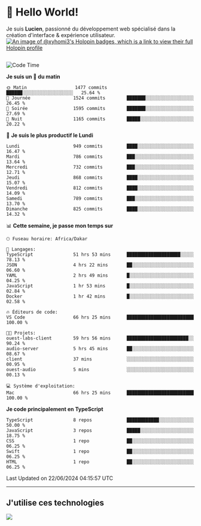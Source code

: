 # 👋 Hello World!

Je suis **Lucien**, passionné du développement web spécialisé dans la création d'interface & expérience utilisateur.
[![An image of @xyhomi3's Holopin badges, which is a link to view their full Holopin profile](https://holopin.me/xyhomi3)](https://holopin.io/@xyhomi3)

##

<!--START_SECTION:waka-->
![Code Time](http://img.shields.io/badge/Code%20Time-1%2C415%20hrs%2016%20mins-blue)

**Je suis un 🐤 du matin** 

```text
🌞 Matin                  1477 commits        ██████░░░░░░░░░░░░░░░░░░░   25.64 % 
🌆 Journée                1524 commits        ███████░░░░░░░░░░░░░░░░░░   26.45 % 
🌃 Soirée                 1595 commits        ███████░░░░░░░░░░░░░░░░░░   27.69 % 
🌙 Nuit                   1165 commits        █████░░░░░░░░░░░░░░░░░░░░   20.22 % 
```
📅 **Je suis le plus productif le Lundi** 

```text
Lundi                    949 commits         ████░░░░░░░░░░░░░░░░░░░░░   16.47 % 
Mardi                    786 commits         ███░░░░░░░░░░░░░░░░░░░░░░   13.64 % 
Mercredi                 732 commits         ███░░░░░░░░░░░░░░░░░░░░░░   12.71 % 
Jeudi                    868 commits         ████░░░░░░░░░░░░░░░░░░░░░   15.07 % 
Vendredi                 812 commits         ████░░░░░░░░░░░░░░░░░░░░░   14.09 % 
Samedi                   789 commits         ███░░░░░░░░░░░░░░░░░░░░░░   13.70 % 
Dimanche                 825 commits         ████░░░░░░░░░░░░░░░░░░░░░   14.32 % 
```


📊 **Cette semaine, je passe mon temps sur** 

```text
🕑︎ Fuseau horaire: Africa/Dakar

💬 Langages: 
TypeScript               51 hrs 53 mins      ████████████████████░░░░░   78.13 % 
JSON                     4 hrs 22 mins       ██░░░░░░░░░░░░░░░░░░░░░░░   06.60 % 
YAML                     2 hrs 49 mins       █░░░░░░░░░░░░░░░░░░░░░░░░   04.25 % 
JavaScript               1 hr 53 mins        █░░░░░░░░░░░░░░░░░░░░░░░░   02.84 % 
Docker                   1 hr 42 mins        █░░░░░░░░░░░░░░░░░░░░░░░░   02.58 % 

🔥 Éditeurs de code: 
VS Code                  66 hrs 25 mins      █████████████████████████   100.00 % 

🐱‍💻 Projets: 
ouest-labs-client        59 hrs 56 mins      ███████████████████████░░   90.24 % 
audio-server             5 hrs 45 mins       ██░░░░░░░░░░░░░░░░░░░░░░░   08.67 % 
client                   37 mins             ░░░░░░░░░░░░░░░░░░░░░░░░░   00.95 % 
ouest-audio              5 mins              ░░░░░░░░░░░░░░░░░░░░░░░░░   00.13 % 

💻 Système d'exploitation: 
Mac                      66 hrs 25 mins      █████████████████████████   100.00 % 
```

**Je code principalement en TypeScript** 

```text
TypeScript               8 repos             ████████████░░░░░░░░░░░░░   50.00 % 
JavaScript               3 repos             █████░░░░░░░░░░░░░░░░░░░░   18.75 % 
CSS                      1 repo              ██░░░░░░░░░░░░░░░░░░░░░░░   06.25 % 
Swift                    1 repo              ██░░░░░░░░░░░░░░░░░░░░░░░   06.25 % 
HTML                     1 repo              ██░░░░░░░░░░░░░░░░░░░░░░░   06.25 % 
```




 Last Updated on 22/06/2024 04:15:57 UTC
<!--END_SECTION:waka-->
---

## J'utilise ces technologies

<p align="left">
  <a href="https://skillicons.dev">
    <img src="https://skillicons.dev/icons?i=ts,js,md,scss,tailwind,react,docker,express,astro,vite,nextjs,vercel,figma,ableton" />
  </a>
</p>

